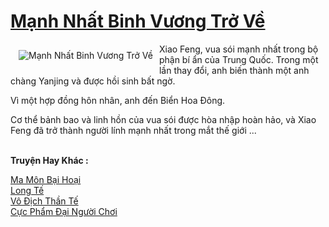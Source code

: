 <a href="https://truyentiki.com/manh-nhat-binh-vuong-tro-ve.33563/" title="Mạnh Nhất Binh Vương Trở Về"><h1>Mạnh Nhất Binh Vương Trở Về</h1></a><div style="display:table"><img align="right" style="float: left; padding: 10px;" src="https://truyentiki.com/a/img/str/src/33563.jpg" alt="Mạnh Nhất Binh Vương Trở Về">Xiao Feng, vua sói mạnh nhất trong bộ phận bí ẩn của Trung Quốc. Trong một lần thay đổi, anh biến thành một anh chàng Yanjing và được hồi sinh bất ngờ. <p></p> Vì một hợp đồng hôn nhân, anh đến Biển Hoa Đông. <p></p> Cơ thể bảnh bao và linh hồn của vua sói được hòa nhập hoàn hảo, và Xiao Feng đã trở thành người lính mạnh nhất trong mắt thế giới ...</div><p><br><b>Truyện Hay Khác :</b></p><a href="https://truyentiki.com/ma-mon-bai-hoai.33562/" alt="Ma Môn Bại Hoại">Ma Môn Bại Hoại</a><br/><a href="https://truyentiki.wordpress.com/2020/06/08/long-te/" alt="Long Tế">Long Tế</a><br/><a href="https://truyentiki.wordpress.com/2020/06/08/vo-dich-than-te/" alt="Vô Địch Thần Tế">Vô Địch Thần Tế</a><br/><a href="https://www.flickr.com/photos/188164041@N05/49959951498/" alt="Cực Phẩm Đại Người Chơi">Cực Phẩm Đại Người Chơi</a><br/>